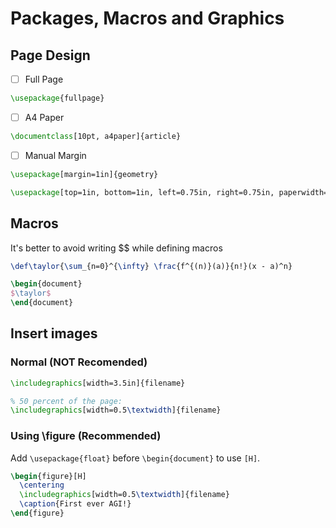 # Packages, Macros and Graphics

## Page Design
- [ ] Full Page

```tex
\usepackage{fullpage}
```

- [ ] A4 Paper

```tex
\documentclass[10pt, a4paper]{article}
```

- [ ] Manual Margin

```tex
\usepackage[margin=1in]{geometry}
```

```tex
\usepackage[top=1in, bottom=1in, left=0.75in, right=0.75in, paperwidth=5in, paperheight=7in]{geometry}
```

## Macros

It's better to avoid writing $$ while defining macros  
```tex
\def\taylor{\sum_{n=0}^{\infty} \frac{f^{(n)}(a)}{n!}(x - a)^n}

\begin{document}
$\taylor$
\end{document}
```

## Insert images

### Normal (NOT Recomended)

```tex
\includegraphics[width=3.5in]{filename}

% 50 percent of the page:
\includegraphics[width=0.5\textwidth]{filename}
```

### Using \figure (Recommended)

Add `\usepackage{float}` before `\begin{document}` to use `[H]`.

```tex
\begin{figure}[H]
  \centering
  \includegraphics[width=0.5\textwidth]{filename}
  \caption{First ever AGI!}
\end{figure}
```
